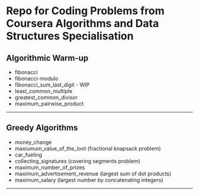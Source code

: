 # Repo for Coding Problems from Coursera Algorithms and Data Structures Specialisation

## Algorithmic Warm-up
- fibonacci
- fibonacci-modulo
- fibonacci_sum_last_digit - WIP
- least_common_multiple
- greatest_common_divisor
- maximum_pairwise_product

---

## Greedy Algorithms
- money_change
- maxiumum_value_of_the_loot (fractional knapsack problem)
- car_fueling
- collecting_signatures (covering segments problem)
- maximum_number_of_prizes
- maximum_advertisement_revenue (largest sum of dot products)
- maximum_salary (largest number by concatenating integers)

---

